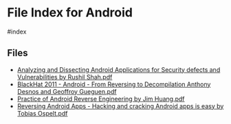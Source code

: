 # File Index for Android
#index

## Files

- [Analyzing and Dissecting Android Applications for Security defects and Vulnerabilities by Rushil Shah.pdf](https://github.com/Grado-en-Gestion-de-la-Ciberseguridad/1-Ciberseguridad/blob/main//%21CyberLibrary/Reverse%20Engineering/ARM/Android/Analyzing%20and%20Dissecting%20Android%20Applications%20for%20Security%20defects%20and%20Vulnerabilities%20by%20Rushil%20Shah.pdf)
- [BlackHat 2011 - Android - From Reversing to Decompilation Anthony Desnos and Geoffroy Gueguen.pdf](https://github.com/Grado-en-Gestion-de-la-Ciberseguridad/1-Ciberseguridad/blob/main//%21CyberLibrary/Reverse%20Engineering/ARM/Android/BlackHat%202011%20-%20Android%20-%20From%20Reversing%20to%20Decompilation%20Anthony%20Desnos%20and%20Geoffroy%20Gueguen.pdf)
- [Practice of Android Reverse Engineering by Jim Huang.pdf](https://github.com/Grado-en-Gestion-de-la-Ciberseguridad/1-Ciberseguridad/blob/main//%21CyberLibrary/Reverse%20Engineering/ARM/Android/Practice%20of%20Android%20Reverse%20Engineering%20by%20Jim%20Huang.pdf)
- [Reversing Android Apps - Hacking and cracking Android apps is easy by Tobias Ospelt.pdf](https://github.com/Grado-en-Gestion-de-la-Ciberseguridad/1-Ciberseguridad/blob/main//%21CyberLibrary/Reverse%20Engineering/ARM/Android/Reversing%20Android%20Apps%20-%20Hacking%20and%20cracking%20Android%20apps%20is%20easy%20by%20Tobias%20Ospelt.pdf)
